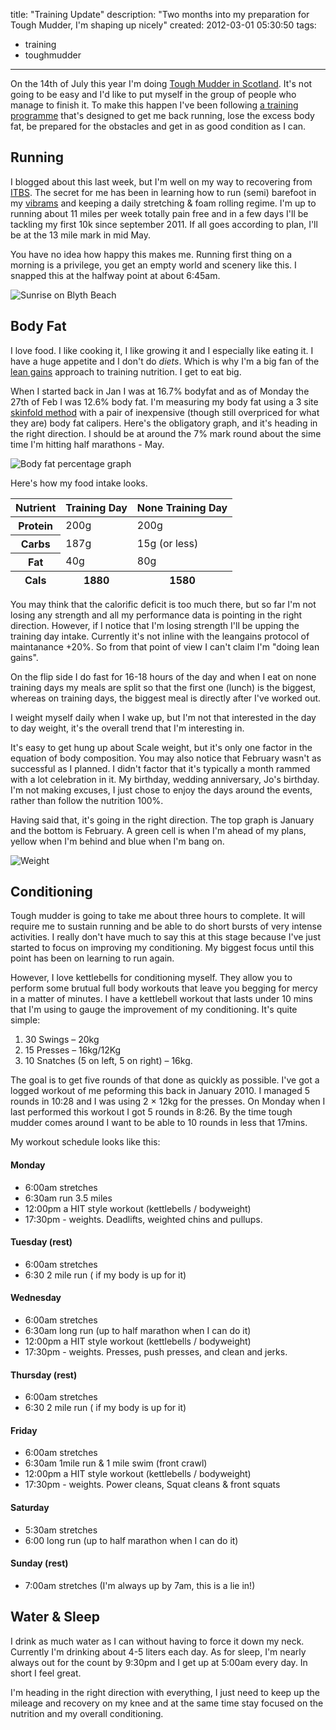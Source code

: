 title: "Training Update"
description: "Two months into my preparation for Tough Mudder, I'm shaping up nicely"
created: 2012-03-01 05:30:50
tags:
  - training
  - toughmudder
---


On the 14th of July this year I'm doing [Tough Mudder in Scotland][0]. It's not going to be easy and I'd like to put myself in the group of people who manage to finish it. To make this happen I've been following [a training programme][1] that's designed to get me back running, lose the excess body fat, be prepared for the obstacles and get in as good condition as I can.

## Running

I blogged about this last week, but I'm well on my way to recovering from [ITBS][3]. The secret for me has been in learning how to run (semi) barefoot in my [vibrams][4] and keeping a daily stretching & foam rolling regime. 
I'm up to running about 11 miles per week totally pain free and in a few days I'll be tackling my first 10k since september 2011. If all goes according to plan, I'll be at the 13 mile mark in mid May.


You have no idea how happy this makes me. Running first thing on a morning is a privilege, you get an empty world and scenery like this. I snapped this at the halfway point at about 6:45am.

![Sunrise on Blyth Beach](/static/blog/2012/03/01/sunrise.jpg)

## Body Fat

I love food. I like cooking it, I like growing it and I especially like eating it. I have a huge appetite and I don't do *diets*. Which is why I'm a big fan of the [lean gains][5] approach to training nutrition. I get to eat big. 

When I started back in Jan I was at 16.7% bodyfat and as of Monday the 27th of Feb I was 12.6% body fat. I'm measuring my body fat using a 3 site [skinfold method][6] with a pair of inexpensive (though still overpriced for what they are) body fat calipers. Here's the obligatory graph, and it's heading in the right direction.  I should be at around the 7% mark round about the sime time I'm hitting half marathons - May.

![Body fat percentage graph](/static/blog/2012/03/01/bodyfat.png)

Here's how my food intake looks.

<table>
  <thead>
    <tr>
      <th>Nutrient</th>
      <th>Training Day</th>
      <th>None Training Day</th>
    </tr>
  </thead>
  <tbody>
    <tr>
        <th>Protein</th>
        <td>200g</td>
        <td>200g</td>
    </tr>
      <tr>
        <th>Carbs</th>
        <td>187g</td>
        <td>15g (or less)</td>
    </tr>
      <tr>
        <th>Fat</th>
        <td>40g</td>
        <td>80g</td>
    </tr>
  </tbody>
  <tfoot>
      <th>Cals</th>
      <th>1880</th>
      <th>1580</th>
  </tfoot>
</table>

You may think that the calorific deficit is too much there, but so far I'm not losing any strength and all my performance data is pointing in the right direction. However, if I notice that I'm losing strength I'll be upping the training day intake. Currently it's not inline with the leangains protocol of maintanance +20%. So from that point of view I can't claim I'm "doing lean gains".

On the flip side I do fast for 16-18 hours of the day and when I eat on none training days my meals are split so that the first one (lunch) is the biggest, whereas on training days, the biggest meal is directly after I've worked out.

I weight myself daily when I wake up, but I'm not that interested in the day to day weight, it's the overall trend that I'm interesting in.

It's easy to get hung up about Scale weight, but it's only one factor in the equation of body composition. You may also notice that February wasn't as successful as I planned. I didn't factor that it's typically a month rammed with a lot celebration in it. My birthday, wedding anniversary,  Jo's birthday. I'm not making excuses, I just chose to enjoy the days around the events, rather than follow the nutrition 100%.

Having said that, it's going in the right direction. The top graph is January and the bottom is February. A green cell is when I'm ahead of my plans, yellow when I'm behind and blue when I'm bang on. 

![Weight](/static/blog/2012/03/01/weight.png)


## Conditioning

Tough mudder is going to take me about three hours to complete. It will require me to sustain running and be able to do short bursts of very intense activities. I really don't have much to say this at this stage because I've just started to focus on improving my conditioning. My biggest focus until this point has been on learning to run again.

However, I love kettlebells for conditioning myself. They allow you to perform some brutual full body workouts that leave you begging for mercy in a matter of minutes.  I have a kettlebell workout that lasts under 10 mins that I'm using to gauge the improvement of my conditioning.  It's quite simple:

1. 30 Swings &ndash; 20kg
2. 15 Presses &ndash; 16kg/12Kg
3. 10 Snatches (5 on left, 5 on right) &ndash; 16kg.

The goal is to get five rounds of that done as quickly as possible. I've got a logged workout of me peforming this back in January 2010. I managed 5 rounds in 10:28 and I was using 2 &times; 12kg for the presses.  On Monday when I last performed this workout I got 5 rounds in 8:26.  By the time tough mudder comes around I want to be able to 10 rounds in less that 17mins.

My workout schedule looks like this:


#### Monday
* 6:00am stretches
* 6:30am run 3.5 miles 
* 12:00pm a HIT style workout (kettlebells / bodyweight)
* 17:30pm - weights. Deadlifts, weighted chins and pullups.

#### Tuesday (rest)
* 6:00am stretches
* 6:30 2 mile run ( if my body is up for it)

#### Wednesday
* 6:00am stretches
* 6:30am long run (up to half marathon when I can do it)
* 12:00pm a HIT style workout (kettlebells / bodyweight)
* 17:30pm - weights. Presses, push presses, and clean and jerks.

#### Thursday (rest)
* 6:00am stretches
* 6:30 2 mile run ( if my body is up for it)

#### Friday
* 6:00am stretches
* 6:30am 1mile run & 1 mile swim (front crawl)
* 12:00pm a HIT style workout (kettlebells / bodyweight)
* 17:30pm - weights. Power cleans, Squat cleans & front squats

#### Saturday
* 5:30am stretches
* 6:00 long run (up to half marathon when I can do it)


#### Sunday (rest)
* 7:00am stretches (I'm always up by 7am, this is a lie in!)

## Water & Sleep

I drink as much water as I can without having to force it down my neck. Currently I'm drinking about 4-5 liters each day.  As for sleep, I'm nearly always out for the count by 9:30pm and I get up at 5:00am every day.  In short I feel great.

I'm heading in the right direction with everything, I just need to keep up the mileage and recovery on my knee and at the same time stay focused on the nutrition and my overall conditioning.

[0]: http://toughmudder.co.uk/events/scotland/
[1]: 1/blog/tough-mudder-training/
[2]: /blog/dealing-with-illiotibial-band-syndrome/
[3]: http://en.wikipedia.org/wiki/Iliotibial_band_syndrome
[4]: http://www.vibramfivefingers.it/product_details.aspx?model=KOMODOSPORT
[5]: http://leangains.com/
[6]: https://en.wikipedia.org/wiki/Body_fat_percentage#Skinfold_methods
